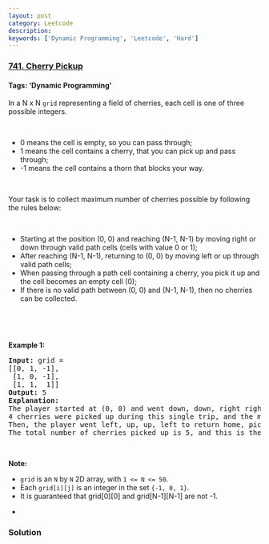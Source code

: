 ```yaml
---
layout: post
category: Leetcode
description: 
keywords: ['Dynamic Programming', 'Leetcode', 'Hard']
---
```

### [741. Cherry Pickup](https://leetcode.com/problems/cherry-pickup)

#### Tags: 'Dynamic Programming'

<div class="content__u3I1 question-content__JfgR"><div><p>In a N x N <code>grid</code> representing a field of cherries, each cell is one of three possible integers.</p>
<p> </p>
<ul>
<li>0 means the cell is empty, so you can pass through;</li>
<li>1 means the cell contains a cherry, that you can pick up and pass through;</li>
<li>-1 means the cell contains a thorn that blocks your way.</li>
</ul>
<p> </p>
<p>Your task is to collect maximum number of cherries possible by following the rules below:</p>
<p> </p>
<ul>
<li>Starting at the position (0, 0) and reaching (N-1, N-1) by moving right or down through valid path cells (cells with value 0 or 1);</li>
<li>After reaching (N-1, N-1), returning to (0, 0) by moving left or up through valid path cells;</li>
<li>When passing through a path cell containing a cherry, you pick it up and the cell becomes an empty cell (0);</li>
<li>If there is no valid path between (0, 0) and (N-1, N-1), then no cherries can be collected.</li>
</ul>
<p> </p>
<p> </p>
<p><b>Example 1:</b></p>
<pre><b>Input:</b> grid =
[[0, 1, -1],
 [1, 0, -1],
 [1, 1,  1]]
<b>Output:</b> 5
<b>Explanation:</b> 
The player started at (0, 0) and went down, down, right right to reach (2, 2).
4 cherries were picked up during this single trip, and the matrix becomes [[0,1,-1],[0,0,-1],[0,0,0]].
Then, the player went left, up, up, left to return home, picking up one more cherry.
The total number of cherries picked up is 5, and this is the maximum possible.
</pre>
<p> </p>
<p><b>Note:</b></p>
<ul>
<li><code>grid</code> is an <code>N</code> by <code>N</code> 2D array, with <code>1 &lt;= N &lt;= 50</code>.</li>
<li>Each <code>grid[i][j]</code> is an integer in the set <code>{-1, 0, 1}</code>.</li>
<li>It is guaranteed that grid[0][0] and grid[N-1][N-1] are not -1.</li>
<li>
<p> </p>
</li>
</ul>
</div></div>

### Solution
